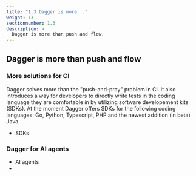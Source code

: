 ```yaml
---
title: "1.3 Dagger is more..."
weight: 13
sectionnumber: 1.3
description: >
  Dagger is more than push and flow.
---
```



## Dagger is more than push and flow 


### More solutions for CI 

Dagger solves more than the "push-and-pray" problem in CI. 
It also introduces a way for developers to directly write tests in the coding language they are comfortable in by utilizing software developement kits (SDKs).
At the moment Dagger offers SDKs for the following coding languages: Go, Python, Typescript, PHP and the newest addition (in beta) Java.
- SDKs


### Dagger for AI agents

- AI agents
-

